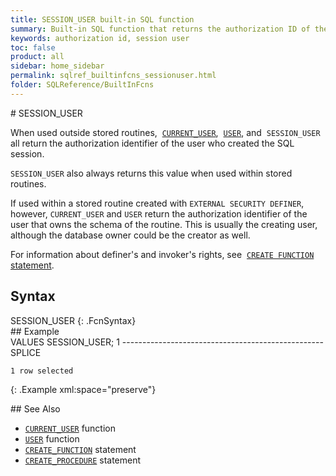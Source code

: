 ```yaml
---
title: SESSION_USER built-in SQL function
summary: Built-in SQL function that returns the authorization ID of the user who created the current SQL session
keywords: authorization id, session user
toc: false
product: all
sidebar: home_sidebar
permalink: sqlref_builtinfcns_sessionuser.html
folder: SQLReference/BuiltInFcns
---
```

<section>
<div class="TopicContent" data-swiftype-index="true" markdown="1">
# SESSION_USER

When used outside stored routines, &nbsp;[`CURRENT_USER`](sqlref_builtinfcns_currentuser.html), &nbsp;[`USER`](sqlref_builtinfcns_user.html), and &nbsp;`SESSION_USER` all return the
authorization identifier of the user who created the SQL session.

`SESSION_USER` also always returns this value when used within stored
routines.

If used within a stored routine created with `EXTERNAL SECURITY
DEFINER`, however, `CURRENT_USER` and `USER` return the authorization
identifier of the user that owns the schema of the routine. This is
usually the creating user, although the database owner could be the
creator as well.

For information about definer's and invoker's rights, see &nbsp;[`CREATE
FUNCTION` statement](sqlref_statements_createfunction.html).

## Syntax

<div class="fcnWrapperWide" markdown="1">
    SESSION_USER
{: .FcnSyntax}

</div>
## Example

<div class="preWrapper" markdown="1">
    VALUES SESSION_USER;
    1
    --------------------------------------------------
    SPLICE

    1 row selected
{: .Example xml:space="preserve"}

</div>
## See Also

* [`CURRENT_USER`](sqlref_builtinfcns_currentuser.html) function
* [`USER`](sqlref_builtinfcns_user.html) function
* [`CREATE_FUNCTION`](sqlref_statements_createfunction.html) statement
* [`CREATE_PROCEDURE`](sqlref_statements_createprocedure.html) statement

</div>
</section>

